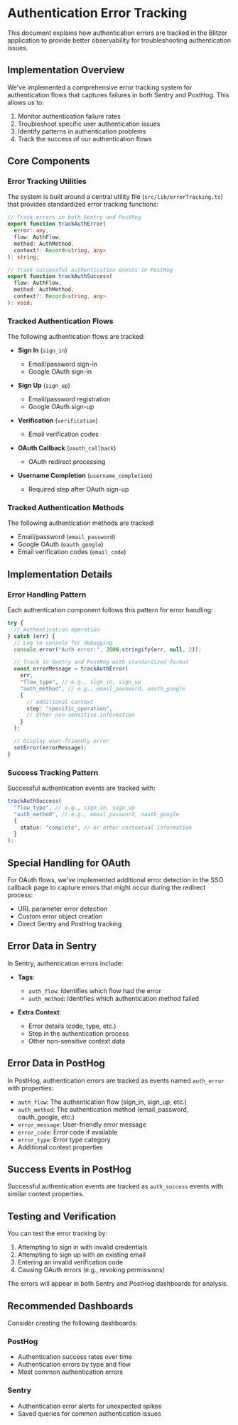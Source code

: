 # Authentication Error Tracking

This document explains how authentication errors are tracked in the Blitzer application to provide better observability for troubleshooting authentication issues.

## Implementation Overview

We've implemented a comprehensive error tracking system for authentication flows that captures failures in both Sentry and PostHog. This allows us to:

1. Monitor authentication failure rates
2. Troubleshoot specific user authentication issues
3. Identify patterns in authentication problems
4. Track the success of our authentication flows

## Core Components

### Error Tracking Utilities

The system is built around a central utility file (`src/lib/errorTracking.ts`) that provides standardized error tracking functions:

```typescript
// Track errors in both Sentry and PostHog
export function trackAuthError(
  error: any,
  flow: AuthFlow,
  method: AuthMethod,
  context?: Record<string, any>
): string;

// Track successful authentication events in PostHog
export function trackAuthSuccess(
  flow: AuthFlow,
  method: AuthMethod,
  context?: Record<string, any>
): void;
```

### Tracked Authentication Flows

The following authentication flows are tracked:

- **Sign In** (`sign_in`)

  - Email/password sign-in
  - Google OAuth sign-in

- **Sign Up** (`sign_up`)

  - Email/password registration
  - Google OAuth sign-up

- **Verification** (`verification`)

  - Email verification codes

- **OAuth Callback** (`oauth_callback`)

  - OAuth redirect processing

- **Username Completion** (`username_completion`)
  - Required step after OAuth sign-up

### Tracked Authentication Methods

The following authentication methods are tracked:

- Email/password (`email_password`)
- Google OAuth (`oauth_google`)
- Email verification codes (`email_code`)

## Implementation Details

### Error Handling Pattern

Each authentication component follows this pattern for error handling:

```typescript
try {
  // Authentication operation
} catch (err) {
  // Log to console for debugging
  console.error("Auth error:", JSON.stringify(err, null, 2));

  // Track in Sentry and PostHog with standardized format
  const errorMessage = trackAuthError(
    err,
    "flow_type", // e.g., sign_in, sign_up
    "auth_method", // e.g., email_password, oauth_google
    {
      // Additional context
      step: "specific_operation",
      // Other non-sensitive information
    }
  );

  // Display user-friendly error
  setError(errorMessage);
}
```

### Success Tracking Pattern

Successful authentication events are tracked with:

```typescript
trackAuthSuccess(
  "flow_type", // e.g., sign_in, sign_up
  "auth_method", // e.g., email_password, oauth_google
  {
    status: "complete", // or other contextual information
  }
);
```

## Special Handling for OAuth

For OAuth flows, we've implemented additional error detection in the SSO callback page to capture errors that might occur during the redirect process:

- URL parameter error detection
- Custom error object creation
- Direct Sentry and PostHog tracking

## Error Data in Sentry

In Sentry, authentication errors include:

- **Tags**:

  - `auth_flow`: Identifies which flow had the error
  - `auth_method`: Identifies which authentication method failed

- **Extra Context**:
  - Error details (code, type, etc.)
  - Step in the authentication process
  - Other non-sensitive context data

## Error Data in PostHog

In PostHog, authentication errors are tracked as events named `auth_error` with properties:

- `auth_flow`: The authentication flow (sign_in, sign_up, etc.)
- `auth_method`: The authentication method (email_password, oauth_google, etc.)
- `error_message`: User-friendly error message
- `error_code`: Error code if available
- `error_type`: Error type category
- Additional context properties

## Success Events in PostHog

Successful authentication events are tracked as `auth_success` events with similar context properties.

## Testing and Verification

You can test the error tracking by:

1. Attempting to sign in with invalid credentials
2. Attempting to sign up with an existing email
3. Entering an invalid verification code
4. Causing OAuth errors (e.g., revoking permissions)

The errors will appear in both Sentry and PostHog dashboards for analysis.

## Recommended Dashboards

Consider creating the following dashboards:

### PostHog

- Authentication success rates over time
- Authentication errors by type and flow
- Most common authentication errors

### Sentry

- Authentication error alerts for unexpected spikes
- Saved queries for common authentication issues
